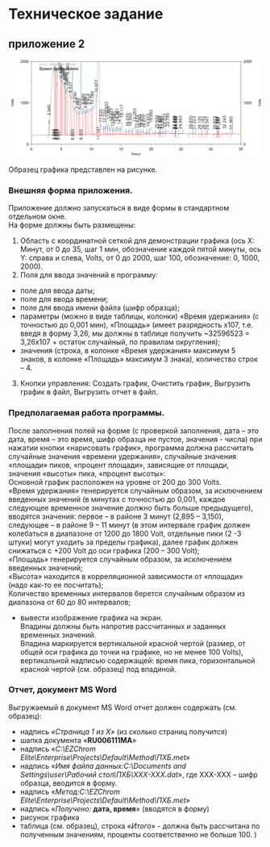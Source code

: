# Техническое задание #

## приложение 2 ##

![Создание ML workspace](media/sample.png)

Образец графика представлен на рисунке.

### Внешняя форма приложения. ###

Приложение должно запускаться в виде формы в стандартном отдельном окне.  
На форме должны быть размещены:  

1. Область с координатной сеткой для демонстрации графика (ось X: Минут, от 0 до 35, шаг 1 мин, обозначение каждой пятой минуты, ось Y: справа и слева, Volts, от 0 до 2000, шаг 100, обозначение: 0, 1000, 2000).
2. Поля для ввода значений в программу:
 * поле для ввода даты;
 * поле для ввода времени;
 * поле для ввода имени файла (шифр образца);  
 * параметры (можно в виде таблицы, колонки) «Время удержания» (с точностью до 0,001 мин), «Площадь» (имеет разрядность х107, т.е. введя в форму 3,26, мы должны в таблице получить 
~32596523 = 3,26х107 + остаток случайный, по правилам округления);
 * значения (строка, в колонке «Время удержания» максимум 5 знаков, в колонке «Площадь» максимум 3 знака), количество строк – 4.
3. Кнопки управления: Создать график, Очистить график, Выгрузить график в файл, Выгрузить отчет в файл.

### Предполагаемая работа программы. ###

После заполнения полей на форме (с проверкой заполнения, дата – это дата, время – это время, шифр образца не пустое, значения  - числа) при нажатии кнопки «нарисовать график», программа должна рассчитать случайные значения «времени удержания», случайные значения «площади» пиков, «процент площади», зависящие от площади, значения «высоты» пика, «процент высоты»:  
Основной график расположен на уровне от 200 до 300 Volts.   
«Время удержания» генерируется случайным образом, за исключением введенных значений (в минутах с точностью до 0,001, каждое следующее временное значение должно быть больше предыдущего), вводятся значения: первое – в районе 3 минут (2,895 – 3,150), следующее – в районе 9 – 11 минут (в этом интервале график должен колебаться в диапазоне от 1200 до 1800 Volt, отдельные пики (2 -3 штуки) могут уходить за пределы графика), далее график должен снижаться с +200 Volt до оси графика (200 – 300 Volt);  
«Площадь» генерируется случайным образом, за исключением введенных значений;  
«Высота» находится в корреляционной зависимости от «площади» (надо как-то ее посчитать);  
Количество временных интервалов берется случайным образом из диапазона от 60 до 80 интервалов;  
- вывести изображение графика на экран.  
Впадины должны быть напротив рассчитанных и заданных временных значений.  
Впадина маркируется вертикальной красной чертой (размер, от общей оси графика до точки на графике, но не менее 100 Volts), вертикальной надписью содержащей: время пика, горизонтальной красной чертой (см. образец) под впадиной.

### Отчет, документ MS Word ###

Выгружаемый в документ MS Word отчет должен содержать (см. образец):  

- надпись _«Страница 1 из Х»_ (из сколько страниц получится)
- шапка документа «**RU006111MA**»
- надпись «_C:\EZChrom Elite\Enterprise\Projects\Default\Method\ПХБ.met_»
- надпись «_Имя файла данных:C:\Documents and Settings\user\Рабочий стол\ПХБ\ХХХ-ХХХ.dat_», где ХХХ-ХХХ – шифр образца, вводится в форму.
- надпись «_Метод:C:\EZChrom Elite\Enterprise\Projects\Default\Method\ПХБ.met_»
- надпись «_Получено:_ **дата, время**» (вводятся в форму)
- рисунок графика
- таблица (см. образец), строка «_Итого_» - должна быть рассчитана по полученным значениям, проценты соответственно не больше 100. )
